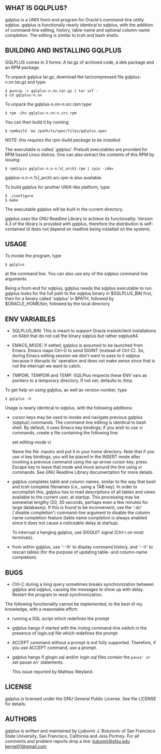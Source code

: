 ## WHAT IS GQLPLUS?

gqlplus is a UNIX front-end program for Oracle's command-line utility
sqlplus. gqlplus is functionally nearly identical to sqlplus, with the
addition of command-line editing, history, table-name and optional
column-name completion.  The editing is similar to tcsh and bash
shells.


## BUILDING AND INSTALLING GQLPLUS

GQLPLUS comes in 3 forms:
A tar.gz of archived code, a deb package and an RPM package.

To unpack gqlplus tar.gz, download the tar/compressed file
gqlplus-n.nn.tar.gz and type:
```
$ gunzip -c gqlplus-n.nn.tar.gz | tar xvf -
$ cd gqlplus-n.nn
```
To unpack the gqlplus-n.nn-n.src.rpm type:
```
$ rpm -ihv gqlplus-n.nn-n.src.rpm
```
You can then build it by running:
```
$ rpmbuild -ba /path/to/spec/files/gqlplus.spec
```
*NOTE: this requires the rpm-build package to be installed.*

The executable is called `gqlplus'. Prebuilt executables are provided
for RPM based Linux distros.
One can also extract the contents of this RPM by issuing:
```
$ rpm2cpio gqlplus-n.n-n.%{_arch}.rpm | cpio -idmv
```
gqlplus-n.n-n.%{_arch}.src.rpm is also available.

To build gqlplus for another UNIX-like platform, type:
```
$ ./configure
$ make
```
The executable gqlplus will be built in the current directory. 

gqlplus uses the GNU Readline Library to achieve its
functionality. Version 4.3 of the library is provided with gqlplus,
therefore the distribution is self-contained (it does not depend on
readline being installed on the system).


## USAGE

To invoke the program, type
```
$ gqlplus
```
at the command line. You can also use any of the sqlplus command line
arguments.

Being a front-end for sqlplus, gqlplus needs the sqlplus executable to
run. gqlplus looks for the full path to the sqlplus binary in $SQLPLUS_BIN 
first, then for a binary called 'sqlplus' in $PATH, followed by
$ORACLE_HOME/bin, followed by the local directory.

## ENV VARIABLES
 - SQLPLUS_BIN: 
   This is meant to support Oracle instantclient installations on 64bit 
   that do not call the binary sqlplus but rather sqlplus64.

 - EMACS_MODE:
   If setted, gqlplus is assumed to be launched from Emacs. 
   Emacs maps Ctrl-G to send SIGINT (instead of Ctrl-C). 
   So, during Emacs editing session we don't want to pass to it 
   sqlplus because it disrupts its' operation and does not make sense
   since that is not the interrupt we want to catch.

 - TMPDIR, TEMPDIR and TEMP:
   GQLPlus respects these ENV vars as pointers to a temporary directory.
   If not set, defaults to /tmp.

To get help on using gqlplus, as well as version number, type
```
$ gqlplus -h
```
Usage is nearly identical to sqlplus, with the following additions:

- cursor keys may be used to invoke and navigate previous gqlplus
  (sqlplus) commands. The command-line editing is identical to bash
  shell. By default, it uses Emacs key bindings; if you wish to use vi
  commands, create a file containing the following line:

  set editing-mode vi

  Name the file .inputrc and put it in your home directory. Note that
  if you use vi key bindings, you will be placed in the INSERT mode
  after invoking a previous command using the up-arrow cursor key;
  press Escape key to leave that mode and move around the line using
  vi commands.  See GNU Readline Library documentation for more
  details.

- gqlplus completes table and column names, similar to the way that
  bash and tcsh complete filenames (i.e., using a TAB key). In order
  to accomplish this, gqlplus has to read descriptions of all tables
  and views available to the current user, at startup. This processing
  may be somewhat lengthy (20, 30 seconds, perhaps even a few minutes for
  large databases). If this is found to be inconvenient, use the '-dc'
  (`disable completion') command-line argument to disable the column
  name completion feature (table name completion is always enabled
  since it does not cause a noticeable delay at startup).

  To interrupt a hanging gqlplus, use SIGQUIT signal (Ctrl-\ on most
  terminals).

- from within gqlplus, use '--!h' to display command history, and
  '--!r' to rescan tables (for the purpose of updating table- and
  column-name completion).


## BUGS

- Ctrl-C during a long query sometimes breaks synchronization between
  gqlplus and sqlplus, causing the messages to show up with
  delay. Restart the program to reset synchronization.

The following functionality cannot be implemented, to the best of my
knowledge, with a reasonable effort:

- running a SQL script which redefines the prompt 

- gqlplus hangs if started with the /nolog command-line switch in the
  presence of login.sql file which redefines the prompt

- ACCEPT command without a prompt is not fully supported. Therefore,
  if you use ACCEPT command, use a prompt.

- gqlplus hangs if glogin.sql and/or login.sql files contain the
  `pause' or `set pause on' statements.
  
  This issue reported by Mathias Weyland.


## LICENSE

gqlplus is licensed under the GNU General Public License. See file
LICENSE for details.


## AUTHORS

gqlplus is written and maintained by Ljubomir J. Buturovic of San
Francisco State University, San Francisco, California and Jess Portnoy. 
For all comments and problem reports drop a line:
ljubomir@sfsu.edu 
kernel01@gmail.com



